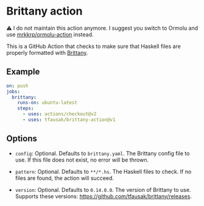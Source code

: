 # Brittany action

:warning:
I do not maintain this action anymore.
I suggest you switch to Ormolu and use [mrkkrp/ormolu-action](https://github.com/marketplace/actions/ormolu-action) instead.

This is a GitHub Action that checks to make sure that Haskell files are
properly formatted with [Brittany][].

[Brittany]: https://hackage.haskell.org/package/brittany

## Example

``` yaml
on: push
jobs:
  brittany:
    runs-on: ubuntu-latest
    steps:
      - uses: actions/checkout@v2
      - uses: tfausak/brittany-action@v1
```

## Options

- `config`: Optional. Defaults to `brittany.yaml`. The Brittany config file to
  use. If this file does not exist, no error will be thrown.

- `pattern`: Optional. Defaults to `**/*.hs`. The Haskell files to check. If no
  files are found, the action will succeed.

- `version`: Optional. Defaults to `0.14.0.0`. The version of Brittany to use.
  Supports these versions: <https://github.com/tfausak/brittany/releases>.
